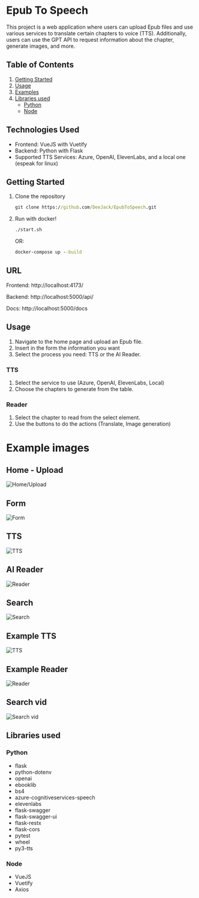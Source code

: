# Epub To Speech

This project is a web application where users can upload Epub files and use various services to translate certain chapters to voice (TTS). Additionally, users can use the GPT API to request information about the chapter, generate images, and more.

## Table of Contents

1. [Getting Started](#getting-started)
2. [Usage](#usage)
3. [Examples](#example-images)
4. [Libraries used](#libraries-used)
    - [Python](#python)
    - [Node](#node)

## Technologies Used

- Frontend: VueJS with Vuetify
- Backend: Python with Flask
- Supported TTS Services: Azure, OpenAI, ElevenLabs, and a local one (espeak for linux)

## Getting Started

1. Clone the repository

   ```cmd
   git clone https://github.com/DeeJack/EpubToSpeech.git
   ```

2. Run with docker!

   ```cmd
   ./start.sh
   ```

   OR:

   ```cmd
   docker-compose up --build
   ```

## URL

Frontend: http://localhost:4173/

Backend: http://localhost:5000/api/

Docs: http://localhost:5000/docs

## Usage

1. Navigate to the home page and upload an Epub file.
2. Insert in the form the information you want
3. Select the process you need: TTS or the AI Reader.

### TTS

1. Select the service to use (Azure, OpenAI, ElevenLabs, Local)
2. Choose the chapters to generate from the table.

### Reader

1. Select the chapter to read from the select element.
2. Use the buttons to do the actions (Translate, Image generation)

# Example images

## Home - Upload

![Home/Upload](images/upload.jpeg)

## Form

![Form](images/form.jpeg)

## TTS

![TTS](images/tts.jpeg)

## AI Reader

![Reader](images/reader.jpeg)

## Search

![Search](images/search.jpeg)

## Example TTS

![TTS](images/tts.gif)

## Example Reader

![Reader](images/reader.gif)

## Search vid

![Search vid](images/search.gif)

## Libraries used

### Python

- flask
- python-dotenv
- openai
- ebooklib
- bs4
- azure-cognitiveservices-speech
- elevenlabs
- flask-swagger
- flask-swagger-ui
- flask-restx
- flask-cors
- pytest
- wheel
- py3-tts

### Node

- VueJS
- Vuetify
- Axios
